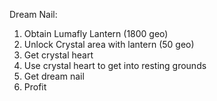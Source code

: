 Dream Nail:
1. Obtain Lumafly Lantern (1800 geo)
2. Unlock Crystal area with lantern (50 geo)
3. Get crystal heart
4. Use crystal heart to get into resting grounds
5. Get dream nail
6. Profit